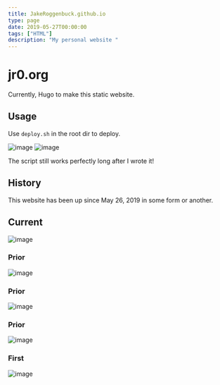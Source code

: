```yaml
---
title: JakeRoggenbuck.github.io
type: page
date: 2019-05-27T00:00:00
tags: ["HTML"]
description: "My personal website "
---
```


# jr0.org

Currently, Hugo to make this static website.

## Usage

Use `deploy.sh` in the root dir to deploy.

![image](https://github.com/user-attachments/assets/819a5f95-0caf-4592-9312-53c5720e779a)
![image](https://github.com/user-attachments/assets/ee506ff4-7506-43ae-9752-28c9b5590ceb)

The script still works perfectly long after I wrote it!

## History

This website has been up since May 26, 2019 in some form or another.

## Current

![image](https://github.com/user-attachments/assets/d24f47c7-62bd-45df-b914-d182f07b1e98)

### Prior

![image](https://user-images.githubusercontent.com/35516367/185334720-facb0b35-f056-47ae-86e9-11243654ad43.png)

### Prior

![image](https://user-images.githubusercontent.com/35516367/158723802-ff67bbc9-71e4-4fb0-9189-a5397976a8d5.png)

### Prior

![image](https://user-images.githubusercontent.com/35516367/123536312-69bcd980-d6de-11eb-8ee0-ce80ac7db924.png)

### First

![image](https://user-images.githubusercontent.com/35516367/158724012-1f65bea4-ba1c-4615-8bc7-043f84310999.png)
